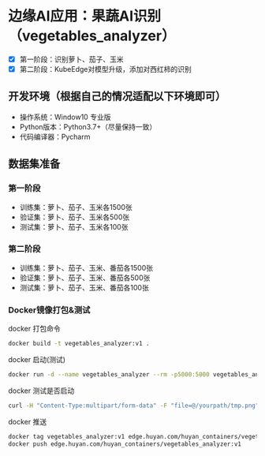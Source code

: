 # 边缘AI应用：果蔬AI识别（vegetables_analyzer）

- [x] 第一阶段：识别萝卜、茄子、玉米
- [x] 第二阶段：KubeEdge对模型升级，添加对西红柿的识别

## 开发环境（根据自己的情况适配以下环境即可）

- 操作系统：Window10 专业版
- Python版本：Python3.7+（尽量保持一致）
- 代码编译器：Pycharm

## 数据集准备

### 第一阶段

- 训练集：萝卜、茄子、玉米各1500张
- 验证集：萝卜、茄子、玉米各500张
- 测试集：萝卜、茄子、玉米各100张


### 第二阶段

- 训练集：萝卜、茄子、玉米、番茄各1500张
- 验证集：萝卜、茄子、玉米、番茄各500张
- 测试集：萝卜、茄子、玉米、番茄各100张

### Docker镜像打包&测试

docker 打包命令
```bash
docker build -t vegetables_analyzer:v1 .
```

docker 启动(测试)

```bash
docker run -d --name vegetables_analyzer --rm -p5000:5000 vegetables_analyzer:v1
```

docker 测试是否启动

```bash
curl -H "Content-Type:multipart/form-data" -F "file=@/yourpath/tmp.png" localhost:5000/analyzer
```

docker 推送

```bash
docker tag vegetables_analyzer:v1 edge.huyan.com/huyan_containers/vegetables_analyzer:v1
docker push edge.huyan.com/huyan_containers/vegetables_analyzer:v1
```